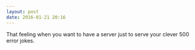 ```yaml
---
layout: post
date: 2016-01-21 20:16
---
```

That feeling when you want to have a server just to serve your clever 500 error jokes.
